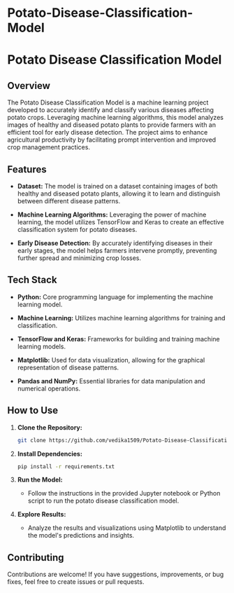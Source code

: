 # Potato-Disease-Classification-Model
# Potato Disease Classification Model

## Overview

The Potato Disease Classification Model is a machine learning project developed to accurately identify and classify various diseases affecting potato crops. Leveraging machine learning algorithms, this model analyzes images of healthy and diseased potato plants to provide farmers with an efficient tool for early disease detection. The project aims to enhance agricultural productivity by facilitating prompt intervention and improved crop management practices.

## Features

- **Dataset:** The model is trained on a dataset containing images of both healthy and diseased potato plants, allowing it to learn and distinguish between different disease patterns.

- **Machine Learning Algorithms:** Leveraging the power of machine learning, the model utilizes TensorFlow and Keras to create an effective classification system for potato diseases.

- **Early Disease Detection:** By accurately identifying diseases in their early stages, the model helps farmers intervene promptly, preventing further spread and minimizing crop losses.

## Tech Stack

- **Python:** Core programming language for implementing the machine learning model.

- **Machine Learning:** Utilizes machine learning algorithms for training and classification.

- **TensorFlow and Keras:** Frameworks for building and training machine learning models.

- **Matplotlib:** Used for data visualization, allowing for the graphical representation of disease patterns.

- **Pandas and NumPy:** Essential libraries for data manipulation and numerical operations.

## How to Use

1. **Clone the Repository:**
   ```bash
   git clone https://github.com/vedika1509/Potato-Disease-Classification.git
   ```

2. **Install Dependencies:**
   ```bash
   pip install -r requirements.txt
   ```

3. **Run the Model:**
   - Follow the instructions in the provided Jupyter notebook or Python script to run the potato disease classification model.

4. **Explore Results:**
   - Analyze the results and visualizations using Matplotlib to understand the model's predictions and insights.

## Contributing

Contributions are welcome! If you have suggestions, improvements, or bug fixes, feel free to create issues or pull requests.

